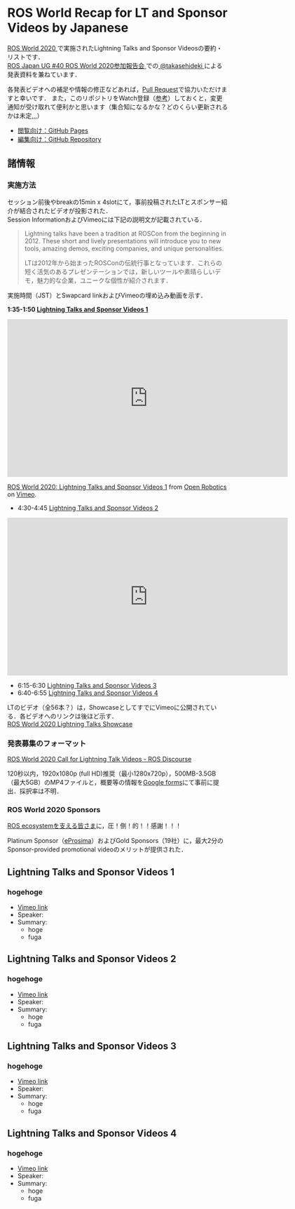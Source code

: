 # ROS World Recap for LT and Sponsor Videos by Japanese

[ROS World 2020 ](https://roscon.ros.org/world/2020/)で実施されたLightning Talks and Sponsor Videosの要約・リストです．  
[ROS Japan UG #40 ROS World 2020参加報告会 ](https://rosjp.connpass.com/event/196043/)での[ @takasehideki ](https://www2.slideshare.net/takasehideki/robot-operating-system-236990359/4)による発表資料を兼ねています．

各発表ビデオへの補足や情報の修正などあれば，[Pull Request](https://github.com/takasehideki/rosworld_ltsp_recap_jp/pulls)で協力いただけますと幸いです．
また，このリポジトリをWatch登録（[参考](https://docs.github.com/ja/enterprise-server@2.20/github/receiving-notifications-about-activity-on-github/watching-and-unwatching-repositories)）しておくと，変更通知が受け取れて便利かと思います（集合知になるかな？どのくらい更新されるかは未定,,,）

- [閲覧向け：GitHub Pages](https://takasehideki.github.io/rosworld_ltsp_recap_jp)
- [編集向け：GitHub Repository](https://github.com/takasehideki/rosworld_ltsp_recap_jp)

## 諸情報

### 実施方法

セッション前後やbreakの15min x 4slotにて，事前投稿されたLTとスポンサー紹介が結合されたビデオが投影された．  
Session InformationおよびVimeoには下記の説明文が記載されている．

> Lightning talks have been a tradition at ROSCon from the beginning in 2012. These short and lively presentations will introduce you to new tools, amazing demos, exciting companies, and unique personalities. 
> 
> LTは2012年から始まったROSConの伝統行事となっています．これらの短く活気のあるプレゼンテーションでは，新しいツールや素晴らしいデモ，魅力的な企業，ユニークな個性が紹介されます．

実施時間（JST）とSwapcard linkおよびVimeoの埋め込み動画を示す．

**1:35-1:50 [Lightning Talks and Sponsor Videos 1](https://rosworld2020.app.swapcard.com/widget/event/ros-world-2020/planning/UGxhbm5pbmdfMjQyMzA3)**  
<iframe src="https://player.vimeo.com/video/480530126" width="640" height="360" frameborder="0" allow="autoplay; fullscreen" allowfullscreen></iframe>
<p><a href="https://vimeo.com/480530126">ROS World 2020: Lightning Talks and Sponsor Videos 1</a> from <a href="https://vimeo.com/osrfoundation">Open Robotics</a> on <a href="https://vimeo.com">Vimeo</a>.</p>

- 4:30-4:45 [Lightning Talks and Sponsor Videos 2](https://rosworld2020.app.swapcard.com/widget/event/ros-world-2020/planning/UGxhbm5pbmdfMjQyMzEy)  
<iframe src="https://player.vimeo.com/video/480435216" width="640" height="360" frameborder="0" allow="autoplay; fullscreen" allowfullscreen></iframe>

- 6:15-6:30 [Lightning Talks and Sponsor Videos 3](https://rosworld2020.app.swapcard.com/widget/event/ros-world-2020/planning/UGxhbm5pbmdfMjQyMzE0)  
- 6:40-6:55 [Lightning Talks and Sponsor Videos 4](https://rosworld2020.app.swapcard.com/widget/event/ros-world-2020/planning/UGxhbm5pbmdfMjQyNDA3)  

LTのビデオ（全56本？）は，ShowcaseとしてすでにVimeoに公開されている．各ビデオへのリンクは後ほど示す．  
[ROS World 2020 Lightning Talks Showcase](https://vimeo.com/showcase/7812302)

### 発表募集のフォーマット

[ROS World 2020 Call for Lightning Talk Videos - ROS Discourse](https://discourse.ros.org/t/ros-world-2020-call-for-lightning-talk-videos/16222)

120秒以内，1920x1080p (full HD)推奨（最小1280x720p），500MB-3.5GB（最大5GB）のMP4ファイルと，概要等の情報を[Google forms](https://docs.google.com/forms/d/e/1FAIpQLSeA20TyYkbAwCLCaMhnJ5l_5W5t9ndobnXnNNNQ0mpbOcllcw/viewform)にて事前に提出．採択率は不明．

### ROS World 2020 Sponsors

[ROS ecosystemを支える皆さま](https://roscon.ros.org/world/2020/#sponsors)に，圧！倒！的！！感謝！！！

Platinum Sponsor（[eProsima](https://www.eprosima.com/)）およびGold Sponsors（19社）に，最大2分のSponsor-provided promotional videoのメリットが提供された．

<!--
加えて，[Virtual Exhibit booth](https://rosworld2020.app.swapcard.com/event/ros-world-2020/exhibitors/RXZlbnRWaWV3XzY2MDcx?search=)（Swapcardのアカウント＆ログインが必要）にて，
-->

## Lightning Talks and Sponsor Videos 1

### hogehoge

- [Vimeo link]()
- Speaker: 
- Summary:
    - hoge
    - fuga

## Lightning Talks and Sponsor Videos 2

### hogehoge

- [Vimeo link]()
- Speaker: 
- Summary:
    - hoge
    - fuga


## Lightning Talks and Sponsor Videos 3

### hogehoge

- [Vimeo link]()
- Speaker: 
- Summary:
    - hoge
    - fuga


## Lightning Talks and Sponsor Videos 4

### hogehoge

- [Vimeo link]()
- Speaker: 
- Summary:
    - hoge
    - fuga


